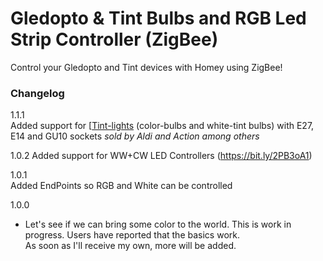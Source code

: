 # Gledopto & Tint Bulbs and RGB Led Strip Controller (ZigBee)  
    
Control your Gledopto and Tint devices with Homey using ZigBee!   
   
### Changelog   

1.1.1  
Added support for [[Tint-lights](https://www.mueller-licht.de/produktserien/tint/]) (color-bulbs and white-tint bulbs) with E27, E14 and GU10 sockets 
*sold by Aldi and Action among others*

1.0.2 
Added support for WW+CW LED Controllers (https://bit.ly/2PB3oA1)

1.0.1   
Added EndPoints so RGB and White can be controlled
     
1.0.0  
- Let's see if we can bring some color to the world. 
This is work in progress. Users have reported that the basics work.   
As soon as I'll receive my own, more will be added.

